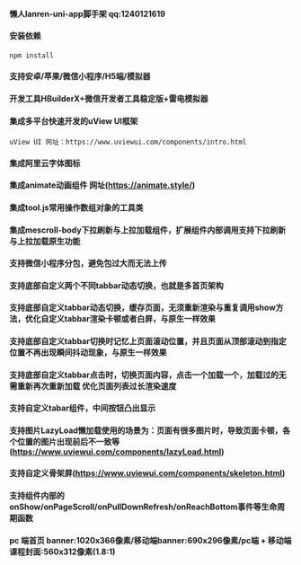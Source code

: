 #### 懒人lanren-uni-app脚手架  qq:1240121619

#### 安装依赖
```
npm install
```

#### 支持安卓/苹果/微信小程序/H5端/模拟器

#### 开发工具HBuilderX+微信开发者工具稳定版+雷电模拟器

#### 集成多平台快速开发的uView UI框架
```
uView UI 网址：https://www.uviewui.com/components/intro.html  
```

#### 集成阿里云字体图标

#### 集成animate动画组件 网址(https://animate.style/)

#### 集成tool.js常用操作数组对象的工具类

#### 集成mescroll-body下拉刷新与上拉加载组件，扩展组件内部调用支持下拉刷新与上拉加载原生功能

#### 支持微信小程序分包，避免包过大而无法上传

#### 支持底部自定义两个不同tabbar动态切换，也就是多首页架构

#### 支持底部自定义tabbar动态切换，缓存页面，无须重新渲染与重复调用show方法，优化自定义tabbar渲染卡顿或者白屏，与原生一样效果

#### 支持底部自定义tabbar切换时记忆上页面滚动位置，并且页面从顶部滚动到指定位置不再出现瞬间抖动现象，与原生一样效果

#### 支持底部自定义tabbar点击时，切换页面内容，点击一个加载一个，加载过的无需重新再次重新加载  优化页面列表过长渲染速度

#### 支持自定义tabar组件，中间按钮凸出显示

#### 支持图片LazyLoad懒加载使用的场景为：页面有很多图片时，导致页面卡顿，各个位置的图片出现前后不一致等(https://www.uviewui.com/components/lazyLoad.html)

#### 支持自定义骨架屏(https://www.uviewui.com/components/skeleton.html)

#### 支持组件内部的onShow/onPageScroll/onPullDownRefresh/onReachBottom事件等生命周期函数

#### pc 端首页 banner:1020x366像素/移动端banner:690x296像素/pc端 + 移动端课程封面:560x312像素(1.8:1)


